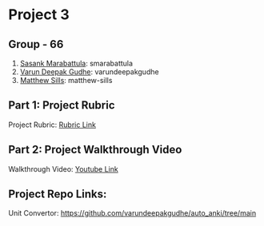 # Project 3

## Group - 66
1) [Sasank Marabattula](https://github.com/smarabattula): smarabattula
2) [Varun Deepak Gudhe](https://github.com/varundeepakgudhe): varundeepakgudhe
3) [Matthew Sills](https://github.com/matthew-sills): matthew-sills

## Part 1: Project Rubric
Project Rubric: [Rubric Link](https://github.com/varundeepakgudhe/SE_Team_66/blob/main/proj3/proj3_scorecard.csv)

## Part 2: Project Walkthrough Video
Walkthrough Video: [Youtube Link](https://youtu.be/omAxNoQEgWw)

## Project Repo Links:
Unit Convertor: https://github.com/varundeepakgudhe/auto_anki/tree/main
